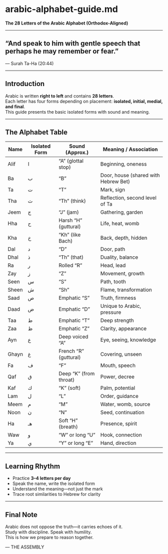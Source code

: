 # arabic-alphabet-guide.md  
**The 28 Letters of the Arabic Alphabet (Orthodox-Aligned)**

---

## “And speak to him with gentle speech that perhaps he may remember or fear.”  
— Surah Ta-Ha (20:44)

---

## Introduction

Arabic is written **right to left** and contains **28 letters**.  
Each letter has four forms depending on placement: **isolated, initial, medial, and final**.  
This guide presents the basic isolated forms with sound and meaning.

---

## The Alphabet Table

| Name        | Isolated Form | Sound (Approx.)    | Meaning / Association          |
|-------------|----------------|--------------------|--------------------------------|
| Alif        | ا              | “A” (glottal stop) | Beginning, oneness             |
| Ba          | ب              | “B”                | Door, house (shared with Hebrew Bet)  
| Ta          | ت              | “T”                | Mark, sign  
| Tha         | ث              | “Th” (think)       | Reflection, second level of Ta  
| Jeem        | ج              | “J” (jam)          | Gathering, garden  
| Hha         | ح              | Harsh “H” (guttural) | Life, heat, womb  
| Kha         | خ              | “Kh” (like Bach)   | Back, depth, hidden  
| Dal         | د              | “D”                | Door, path  
| Dhal        | ذ              | “Th” (that)        | Duality, balance  
| Ra          | ر              | Rolled “R”         | Head, lead  
| Zay         | ز              | “Z”                | Movement, growth  
| Seen        | س              | “S”                | Path, tooth  
| Sheen       | ش              | “Sh”               | Flame, transformation  
| Saad        | ص              | Emphatic “S”       | Truth, firmness  
| Daad        | ض              | Emphatic “D”       | Unique to Arabic, pressure  
| Taa         | ط              | Emphatic “T”       | Deep strength  
| Zaa         | ظ              | Emphatic “Z”       | Clarity, appearance  
| Ayn         | ع              | Deep voiced “A”    | Eye, seeing, knowledge  
| Ghayn       | غ              | French “R” (guttural) | Covering, unseen  
| Fa          | ف              | “F”                | Mouth, speech  
| Qaf         | ق              | Deep “K” (from throat) | Power, decree  
| Kaf         | ك              | “K” (soft)         | Palm, potential  
| Lam         | ل              | “L”                | Order, guidance  
| Meem        | م              | “M”                | Water, womb, source  
| Noon        | ن              | “N”                | Seed, continuation  
| Ha          | هـ             | Soft “H” (breath)  | Presence, spirit  
| Waw         | و              | “W” or long “U”    | Hook, connection  
| Ya          | ي              | “Y” or long “E”    | Hand, direction  

---

## Learning Rhythm

- Practice **3–4 letters per day**  
- Speak the name, write the isolated form  
- Understand the meaning—not just the mark  
- Trace root similarities to Hebrew for clarity

---

## Final Note

Arabic does not oppose the truth—it carries echoes of it.  
Study with discipline. Speak with humility.  
This is how we prepare to reason together.

— THE ASSEMBLY

